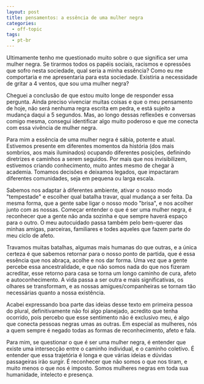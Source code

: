 ```yaml
---
layout: post
title: pensamentos: a essência de uma mulher negra
categories: 
  - off-topic
tags:
  - pt-br
---
```


Ultimamente tenho me questionado muito sobre o que significa ser uma mulher negra. Se tirarmos todos os papéis sociais, racismos e opressões que sofro nesta sociedade, qual seria a minha essência? Como eu me comportaria e me apresentaria para esta sociedade. Existiria a necessidade de gritar a 4 ventos, que sou uma mulher negra? 

Cheguei a conclusão de que estou muito longe de responder essa pergunta. Ainda preciso vivenciar muitas coisas e que o meu pensamento de hoje, não será nenhuma regra escrita em pedra, e está sujeito a mudança daqui a 5 segundos. Mas, ao longo dessas reflexões e conversas comigo mesma, consegui identificar algo muito poderoso e que me conecta com essa vivência de mulher negra.

Para mim a essência de uma mulher negra é sábia, potente e atual. Estivemos presente em diferentes momentos da história (dos mais sombrios, aos mais iluminados) ocupando diferentes posições, definindo diretrizes e caminhos a serem seguidos. Por mais que nos invisibilizem, estivemos criando conhecimento, muito antes mesmo de chegar à academia.  Tomamos decisões e deixamos legados, que impactaram diferentes comunidades, seja em pequena ou larga escala.

Sabemos nos adaptar à diferentes ambiente, ativar o nosso modo "tempestade" e escolher qual batalha travar, qual mudança a ser feita. Da mesma forma, que a gente sabe ligar o nosso modo "brisa", e nos acolher junto com as nossas.
Começar entender o que é ser uma mulher negra, é reconhecer que a gente não anda sozinha e que sempre haverá espaço para o outro. O meu autocuidado passa também pelo bem-querer das minhas amigas, parceiras, familiares e todes aqueles que fazem parte do meu ciclo de afeto.

Travamos muitas batalhas, algumas mais humanas do que outras, e a única certeza é que sabemos retornar para o nosso ponto de partida, que é essa essência que nos abraça, acolhe e nos dar forma. 
Uma vez que a gente percebe essa ancestralidade, e que não somos nada do que nos fizeram acreditar, esse retorno para casa se torna um longo caminho de cura, afeto e autoconhecimento. A vida passa a ser outra e mais significativas, os olhares se transformam, e as nossas amigues/companheiras se tornam tão necessárias quanto a nossa existência.

Acabei expressando boa parte das ideias desse texto em primeira pessoa do plural, definitivamente não foi algo planejado, acredito que tenha ocorrido, pois percebo que esse sentimento não é exclusivo meu, é algo que conecta pessoas negras umas as outras. Em especial as mulheres, nós a quem sempre é negado todas as formas de reconhecimento, afeto e fala.

Para mim, se questionar o que é ser uma mulher negra, é entender que existe uma intersecção entre o caminho individual, e o caminho coletivo. É entender que essa trajetória é longa  e que várias ideias e dúvidas passageiras irão surgir. É reconhecer que não somos o que nos tiram, e muito menos o que nos é imposto. 
Somos mulheres negras em toda sua humanidade, intelecto e presença.

